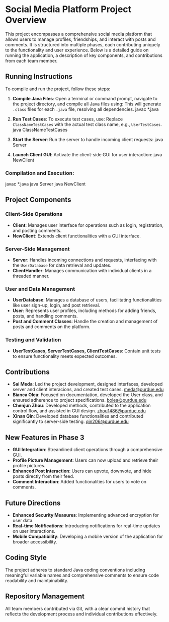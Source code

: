# Social Media Platform Project Overview

This project encompasses a comprehensive social media platform that allows users to manage profiles, friendships, and interact with posts and comments. It is structured into multiple phases, each contributing uniquely to the functionality and user experience. Below is a detailed guide on running the application, a description of key components, and contributions from each team member.

## Running Instructions

To compile and run the project, follow these steps:

1. **Compile Java Files**:
   Open a terminal or command prompt, navigate to the project directory, and compile all Java files using:
This will generate `.class` files for each `.java` file, resolving all dependencies.
javac *.java

3. **Run Test Cases**:
To execute test cases, use:
Replace `ClassNameTestCases` with the actual test class name, e.g., `UserTestCases`.
java ClassNameTestCases

5. **Start the Server**:
Run the server to handle incoming client requests:
java Server

7. **Launch Client GUI**:
Activate the client-side GUI for user interaction:
java NewClient

### Compilation and Execution:
javac *.java
java Server
java NewClient


## Project Components

### Client-Side Operations
- **Client**: Manages user interface for operations such as login, registration, and posting comments.
- **NewClient**: Extends client functionalities with a GUI interface.

### Server-Side Management
- **Server**: Handles incoming connections and requests, interfacing with the `UserDatabase` for data retrieval and updates.
- **ClientHandler**: Manages communication with individual clients in a threaded manner.

### User and Data Management
- **UserDatabase**: Manages a database of users, facilitating functionalities like user sign-up, login, and post retrieval.
- **User**: Represents user profiles, including methods for adding friends, posts, and handling comments.
- **Post and Comment Classes**: Handle the creation and management of posts and comments on the platform.

### Testing and Validation
- **UserTestCases, ServerTestCases, ClientTestCases**: Contain unit tests to ensure functionality meets expected outcomes.

## Contributions

- **Sai Meda**: Led the project development, designed interfaces, developed server and client interacions, and created test cases. meda@purdue.edu
- **Bianca Olea**: Focused on documentation, developed the User class, and ensured adherence to project specifications. bolea@purdue.edu
- **Chenjun Zhou**: Developed methods, contributed to the application control flow, and assisted in GUI design. zhou1486@purdue.edu
- **Xinan Qin**: Developed database functionalities and contributed significantly to server-side testing. qin206@purdue.edu

## New Features in Phase 3

- **GUI Integration**: Streamlined client operations through a comprehensive GUI.
- **Profile Picture Management**: Users can now upload and retrieve their profile pictures.
- **Enhanced Post Interaction**: Users can upvote, downvote, and hide posts directly from their feed.
- **Comment Interaction**: Added functionalities for users to vote on comments.

## Future Directions

- **Enhanced Security Measures**: Implementing advanced encryption for user data.
- **Real-time Notifications**: Introducing notifications for real-time updates on user interactions.
- **Mobile Compatibility**: Developing a mobile version of the application for broader accessibility.

## Coding Style

The project adheres to standard Java coding conventions including meaningful variable names and comprehensive comments to ensure code readability and maintainability.

## Repository Management

All team members contributed via Git, with a clear commit history that reflects the development process and individual contributions effectively.


